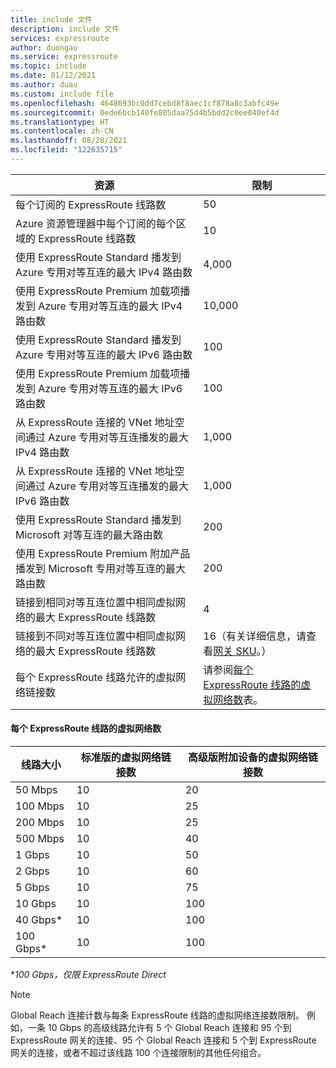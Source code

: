 ```yaml
---
title: include 文件
description: include 文件
services: expressroute
author: duongau
ms.service: expressroute
ms.topic: include
ms.date: 01/12/2021
ms.author: duau
ms.custom: include file
ms.openlocfilehash: 4648693bc0dd7cebd8f8aec1cf878a8c3abfc49e
ms.sourcegitcommit: 0ede6bcb140fe805daa75d4b5bdd2c0ee040ef4d
ms.translationtype: HT
ms.contentlocale: zh-CN
ms.lasthandoff: 08/20/2021
ms.locfileid: "122635715"
---
```

| 资源 | 限制 |
| --- | --- |
| 每个订阅的 ExpressRoute 线路数 |50 |
| Azure 资源管理器中每个订阅的每个区域的 ExpressRoute 线路数 |10 |
| 使用 ExpressRoute Standard 播发到 Azure 专用对等互连的最大 IPv4 路由数 |4,000 |
| 使用 ExpressRoute Premium 加载项播发到 Azure 专用对等互连的最大 IPv4 路由数 |10,000 |
| 使用 ExpressRoute Standard 播发到 Azure 专用对等互连的最大 IPv6 路由数 |100 |
| 使用 ExpressRoute Premium 加载项播发到 Azure 专用对等互连的最大 IPv6 路由数 |100 |
| 从 ExpressRoute 连接的 VNet 地址空间通过 Azure 专用对等互连播发的最大 IPv4 路由数 | 1,000 |
| 从 ExpressRoute 连接的 VNet 地址空间通过 Azure 专用对等互连播发的最大 IPv6 路由数 | 1,000 |
| 使用 ExpressRoute Standard 播发到 Microsoft 对等互连的最大路由数 |200 |
| 使用 ExpressRoute Premium 附加产品播发到 Microsoft 专用对等互连的最大路由数 |200 |
| 链接到相同对等互连位置中相同虚拟网络的最大 ExpressRoute 线路数 |4 |
| 链接到不同对等互连位置中相同虚拟网络的最大 ExpressRoute 线路数 |16（有关详细信息，请查看[网关 SKU](../articles/expressroute/expressroute-about-virtual-network-gateways.md#aggthroughput)。） |
| 每个 ExpressRoute 线路允许的虚拟网络链接数 |请参阅[每个 ExpressRoute 线路的虚拟网络数](#vnetpercircuit)表。  |

#### <a name="number-of-virtual-networks-per-expressroute-circuit"></a><a name="vnetpercircuit"></a> 每个 ExpressRoute 线路的虚拟网络数
|  线路大小 |  标准版的虚拟网络链接数 |  高级版附加设备的虚拟网络链接数 |
| --- | --- | --- |
| 50 Mbps |10 |20 |
| 100 Mbps |10 |25 |
| 200 Mbps |10 |25 |
| 500 Mbps |10 |40 |
| 1 Gbps |10 |50 |
| 2 Gbps |10 |60 |
| 5 Gbps |10 |75 |
| 10 Gbps |10 |100 |
| 40 Gbps* |10 |100 |
| 100 Gbps* |10 |100 |

**100 Gbps，仅限 ExpressRoute Direct*

> [!NOTE]
> Global Reach 连接计数与每条 ExpressRoute 线路的虚拟网络连接数限制。 例如，一条 10 Gbps 的高级线路允许有 5 个 Global Reach 连接和 95 个到 ExpressRoute 网关的连接、95 个 Global Reach 连接和 5 个到 ExpressRoute 网关的连接，或者不超过该线路 100 个连接限制的其他任何组合。

